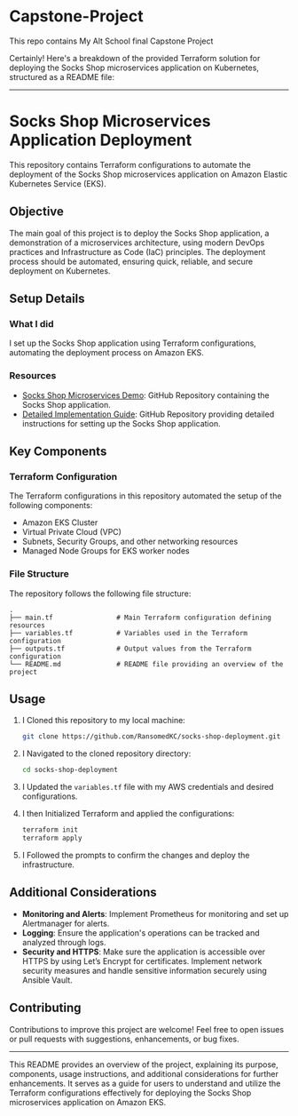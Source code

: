 # Capstone-Project
This repo contains My Alt School final Capstone Project

Certainly! Here's a breakdown of the provided Terraform solution for deploying the Socks Shop microservices application on Kubernetes, structured as a README file:

---

# Socks Shop Microservices Application Deployment

This repository contains Terraform configurations to automate the deployment of the Socks Shop microservices application on Amazon Elastic Kubernetes Service (EKS).

## Objective

The main goal of this project is to deploy the Socks Shop application, a demonstration of a microservices architecture, using modern DevOps practices and Infrastructure as Code (IaC) principles. The deployment process should be automated, ensuring quick, reliable, and secure deployment on Kubernetes.

## Setup Details

### What I did

I set up the Socks Shop application using Terraform configurations, automating the deployment process on Amazon EKS.

### Resources

- [Socks Shop Microservices Demo](https://github.com/microservices-demo/microservices-demo): GitHub Repository containing the Socks Shop application.
- [Detailed Implementation Guide](https://github.com/microservices-demo/microservices-demo): GitHub Repository providing detailed instructions for setting up the Socks Shop application.

## Key Components

### Terraform Configuration

The Terraform configurations in this repository automated the setup of the following components:

- Amazon EKS Cluster
- Virtual Private Cloud (VPC)
- Subnets, Security Groups, and other networking resources
- Managed Node Groups for EKS worker nodes

### File Structure

The repository follows the following file structure:

```
.
├── main.tf                # Main Terraform configuration defining resources
├── variables.tf           # Variables used in the Terraform configuration
├── outputs.tf             # Output values from the Terraform configuration
└── README.md              # README file providing an overview of the project
```

## Usage

1. I Cloned this repository to my local machine:

   ```bash
   git clone https://github.com/RansomedKC/socks-shop-deployment.git
   ```

2. I Navigated to the cloned repository directory:

   ```bash
   cd socks-shop-deployment
   ```

3. I Updated the `variables.tf` file with my AWS credentials and desired configurations.

4. I then Initialized Terraform and applied the configurations:

   ```bash
   terraform init
   terraform apply
   ```

5. I Followed the prompts to confirm the changes and deploy the infrastructure.

## Additional Considerations

- **Monitoring and Alerts**: Implement Prometheus for monitoring and set up Alertmanager for alerts.
- **Logging**: Ensure the application's operations can be tracked and analyzed through logs.
- **Security and HTTPS**: Make sure the application is accessible over HTTPS by using Let’s Encrypt for certificates. Implement network security measures and handle sensitive information securely using Ansible Vault.

## Contributing

Contributions to improve this project are welcome! Feel free to open issues or pull requests with suggestions, enhancements, or bug fixes.

---

This README provides an overview of the project, explaining its purpose, components, usage instructions, and additional considerations for further enhancements. It serves as a guide for users to understand and utilize the Terraform configurations effectively for deploying the Socks Shop microservices application on Amazon EKS.


 
